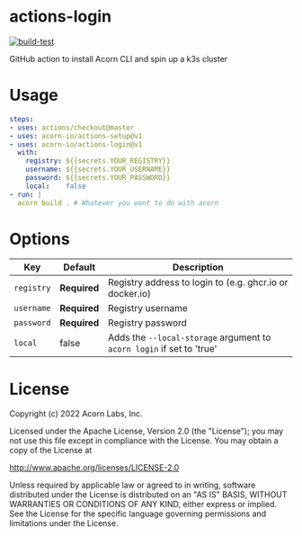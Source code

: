# actions-login

[![build-test](https://github.com/acorn-io/actions-login/actions/workflows/test.yml/badge.svg)](https://github.com/acorn-io/actions-login/actions/workflows/test.yml)

GitHub action to install Acorn CLI and spin up a k3s cluster

# Usage

```yaml
steps:
- uses: actions/checkout@master
- uses: acorn-io/actions-setup@v1
- uses: acorn-io/actions-login@v1
  with:
    registry: ${{secrets.YOUR_REGISTRY}}
    username: ${{secrets.YOUR_USERNAME}}
    password: ${{secrets.YOUR_PASSWORD}}
    local:    false
- run: |
  acorn build . # Whatever you want to do with acorn
```

# Options

| Key        | Default      | Description                                                           |
|------------|--------------|-----------------------------------------------------------------------|
| `registry` | **Required** | Registry address to login to (e.g. ghcr.io or docker.io)              |
| `username` | **Required** | Registry username                                                     |
| `password` | **Required** | Registry password                                                     |
| `local`    | false        | Adds the `--local-storage` argument to `acorn login` if set to 'true' |

# License

Copyright (c) 2022 Acorn Labs, Inc.

Licensed under the Apache License, Version 2.0 (the "License"); you may not use this file except in compliance with the License. You may obtain a copy of the License at

http://www.apache.org/licenses/LICENSE-2.0

Unless required by applicable law or agreed to in writing, software distributed under the License is distributed on an "AS IS" BASIS, WITHOUT WARRANTIES OR CONDITIONS OF ANY KIND, either express or implied. See the License for the specific language governing permissions and limitations under the License.
